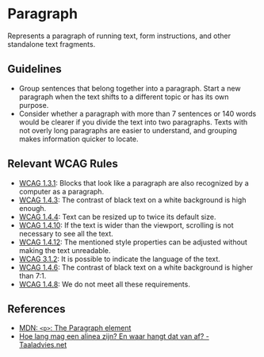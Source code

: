 <!-- @license CC0-1.0 -->

# Paragraph

Represents a paragraph of running text, form instructions, and other standalone text fragments.

## Guidelines

- Group sentences that belong together into a paragraph.
  Start a new paragraph when the text shifts to a different topic or has its own purpose.
- Consider whether a paragraph with more than 7 sentences or 140 words would be clearer if you divide the text into two paragraphs.
  Texts with not overly long paragraphs are easier to understand, and grouping makes information quicker to locate.

## Relevant WCAG Rules

- [WCAG 1.3.1](https://www.w3.org/TR/WCAG21/#info-and-relationships): Blocks that look like a paragraph are also recognized by a computer as a paragraph.
- [WCAG 1.4.3](https://www.w3.org/TR/WCAG21/#contrast-minimum): The contrast of black text on a white background is high enough.
- [WCAG 1.4.4](https://www.w3.org/TR/WCAG21/#resize-text): Text can be resized up to twice its default size.
- [WCAG 1.4.10](https://www.w3.org/TR/WCAG21/#reflow): If the text is wider than the viewport, scrolling is not necessary to see all the text.
- [WCAG 1.4.12](https://www.w3.org/TR/WCAG21/#text-spacing): The mentioned style properties can be adjusted without making the text unreadable.
- [WCAG 3.1.2](https://www.w3.org/TR/WCAG21/#language-of-parts): It is possible to indicate the language of the text.
- [WCAG 1.4.6](https://www.w3.org/TR/WCAG21/#contrast-enhanced): The contrast of black text on a white background is higher than 7:1.
- [WCAG 1.4.8](https://www.w3.org/TR/WCAG21/#visual-presentation): We do not meet all these requirements.

## References

- [MDN: `<p>`: The Paragraph element](https://developer.mozilla.org/en-US/docs/Web/HTML/Element/p)
- [Hoe lang mag een alinea zijn? En waar hangt dat van af? - Taaladvies.net](https://taaladvies.net/lengte-van-alineas/)
